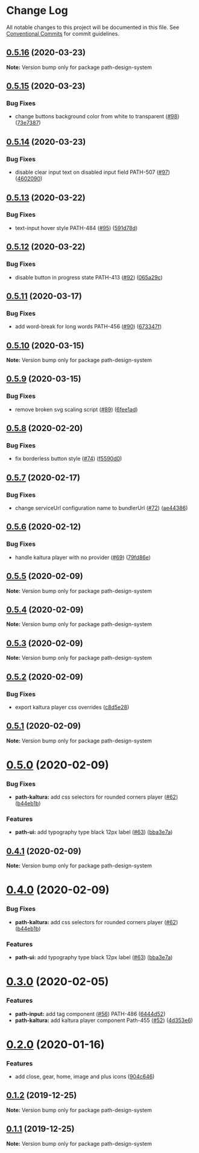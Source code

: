 # Change Log

All notable changes to this project will be documented in this file.
See [Conventional Commits](https://conventionalcommits.org) for commit guidelines.

## [0.5.16](https://github.com/kaltura/path-design-system/compare/v0.5.15...v0.5.16) (2020-03-23)

**Note:** Version bump only for package path-design-system





## [0.5.15](https://github.com/kaltura/path-design-system/compare/v0.5.14...v0.5.15) (2020-03-23)


### Bug Fixes

* change buttons background color from white to transparent ([#98](https://github.com/kaltura/path-design-system/issues/98)) ([73e7387](https://github.com/kaltura/path-design-system/commit/73e7387de1be50f7a8a6a0b01c011bbff3d232fb))





## [0.5.14](https://github.com/kaltura/path-design-system/compare/v0.5.13...v0.5.14) (2020-03-23)


### Bug Fixes

* disable clear input text on disabled input field PATH-507 ([#97](https://github.com/kaltura/path-design-system/issues/97)) ([4602090](https://github.com/kaltura/path-design-system/commit/460209003a4368853b8422fb52022984bd6c2d26))





## [0.5.13](https://github.com/kaltura/path-design-system/compare/v0.5.12...v0.5.13) (2020-03-22)


### Bug Fixes

* text-input hover style PATH-484 ([#95](https://github.com/kaltura/path-design-system/issues/95)) ([591d78d](https://github.com/kaltura/path-design-system/commit/591d78ddaa522c4dfa6141b4b37044867de2cb17))





## [0.5.12](https://github.com/kaltura/path-design-system/compare/v0.5.11...v0.5.12) (2020-03-22)


### Bug Fixes

* disable button in progress state PATH-413 ([#92](https://github.com/kaltura/path-design-system/issues/92)) ([065a29c](https://github.com/kaltura/path-design-system/commit/065a29c15664a007249651aebb454ac5e9e8ba91))





## [0.5.11](https://github.com/kaltura/path-design-system/compare/v0.5.10...v0.5.11) (2020-03-17)


### Bug Fixes

* add word-break for long words PATH-456 ([#90](https://github.com/kaltura/path-design-system/issues/90)) ([673347f](https://github.com/kaltura/path-design-system/commit/673347f933099eff95c62025f7c9521d5ec899c2))





## [0.5.10](https://github.com/kaltura/path-design-system/compare/v0.5.9...v0.5.10) (2020-03-15)

**Note:** Version bump only for package path-design-system





## [0.5.9](https://github.com/kaltura/path-design-system/compare/v0.5.8...v0.5.9) (2020-03-15)


### Bug Fixes

* remove broken svg scaling script ([#89](https://github.com/kaltura/path-design-system/issues/89)) ([6fee1ad](https://github.com/kaltura/path-design-system/commit/6fee1ad4cbec74ddd9d57794d96a0a1638dccc2e))





## [0.5.8](https://github.com/kaltura/path-design-system/compare/v0.5.7...v0.5.8) (2020-02-20)


### Bug Fixes

* fix borderless button style ([#74](https://github.com/kaltura/path-design-system/issues/74)) ([f5590d0](https://github.com/kaltura/path-design-system/commit/f5590d036a9ebd23edb97da5f66f924ab5441f7c))





## [0.5.7](https://github.com/kaltura/path-design-system/compare/v0.5.6...v0.5.7) (2020-02-17)


### Bug Fixes

* change serviceUrl configuration name to bundlerUrl ([#72](https://github.com/kaltura/path-design-system/issues/72)) ([ae44386](https://github.com/kaltura/path-design-system/commit/ae44386b444f0b9db1dc19a2d5a5d7865b4e619d))





## [0.5.6](https://github.com/kaltura/path-design-system/compare/v0.5.5...v0.5.6) (2020-02-12)


### Bug Fixes

* handle kaltura player with no provider ([#69](https://github.com/kaltura/path-design-system/issues/69)) ([79fd86e](https://github.com/kaltura/path-design-system/commit/79fd86e58ac455ec272aa8cdc188b5b6ea19ff81))





## [0.5.5](https://github.com/kaltura/path-design-system/compare/v0.5.4...v0.5.5) (2020-02-09)

**Note:** Version bump only for package path-design-system





## [0.5.4](https://github.com/kaltura/path-design-system/compare/v0.5.3...v0.5.4) (2020-02-09)

**Note:** Version bump only for package path-design-system





## [0.5.3](https://github.com/kaltura/path-design-system/compare/v0.5.2...v0.5.3) (2020-02-09)

**Note:** Version bump only for package path-design-system





## [0.5.2](https://github.com/kaltura/path-design-system/compare/v0.5.1...v0.5.2) (2020-02-09)


### Bug Fixes

* export kaltura player css overrides ([c8d5e28](https://github.com/kaltura/path-design-system/commit/c8d5e289eb9be86a9f9b53f07e090e72007ab7e3))





## [0.5.1](https://github.com/kaltura/path-design-system/compare/v0.5.0...v0.5.1) (2020-02-09)

**Note:** Version bump only for package path-design-system





# [0.5.0](https://github.com/kaltura/path-design-system/compare/v0.3.0...v0.5.0) (2020-02-09)


### Bug Fixes

* **path-kaltura:** add css selectors for rounded corners player ([#62](https://github.com/kaltura/path-design-system/issues/62)) ([b44eb1b](https://github.com/kaltura/path-design-system/commit/b44eb1b72a534c3e4fafbf8c250be8810dd8014c))


### Features

* **path-ui:** add typography type black 12px label ([#63](https://github.com/kaltura/path-design-system/issues/63)) ([bba3e7a](https://github.com/kaltura/path-design-system/commit/bba3e7a301fa84d2216c1cc66ef9f4ff27444b60))





## [0.4.1](https://github.com/kaltura/path-design-system/compare/v0.4.0...v0.4.1) (2020-02-09)

**Note:** Version bump only for package path-design-system





# [0.4.0](https://github.com/kaltura/path-design-system/compare/v0.3.0...v0.4.0) (2020-02-09)


### Bug Fixes

* **path-kaltura:** add css selectors for rounded corners player ([#62](https://github.com/kaltura/path-design-system/issues/62)) ([b44eb1b](https://github.com/kaltura/path-design-system/commit/b44eb1b72a534c3e4fafbf8c250be8810dd8014c))


### Features

* **path-ui:** add typography type black 12px label ([#63](https://github.com/kaltura/path-design-system/issues/63)) ([bba3e7a](https://github.com/kaltura/path-design-system/commit/bba3e7a301fa84d2216c1cc66ef9f4ff27444b60))





# [0.3.0](https://github.com/kaltura/path-design-system/compare/v0.2.0...v0.3.0) (2020-02-05)


### Features

* **path-input:** add tag component  ([#56](https://github.com/kaltura/path-design-system/issues/56)) PATH-486 ([6444d52](https://github.com/kaltura/path-design-system/commit/6444d52a925165c597d8841c37c8a8d0a4014ee8))
* **path-kaltura:** add kaltura player component Path-455 ([#52](https://github.com/kaltura/path-design-system/issues/52)) ([4d353e6](https://github.com/kaltura/path-design-system/commit/4d353e6ed5ea2fa4d2dc0f8e0c94501e2594fdd8))





# [0.2.0](https://github.com/kaltura/path-design-system/compare/v0.1.2...v0.2.0) (2020-01-16)


### Features

* add close, gear, home, image and plus icons ([904c646](https://github.com/kaltura/path-design-system/commit/904c64676d46301ca00bb35d6961fed44417d8df))





## [0.1.2](https://github.com/kaltura/path-design-system/compare/v0.1.1...v0.1.2) (2019-12-25)

**Note:** Version bump only for package path-design-system





## [0.1.1](https://github.com/kaltura/path-design-system/compare/v1.0.0-alpha.1...v0.1.1) (2019-12-25)

**Note:** Version bump only for package path-design-system
